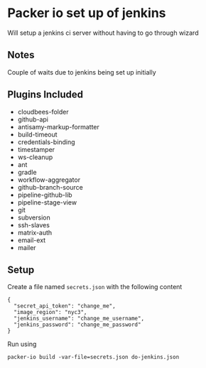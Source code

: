 # Packer io set up of jenkins

Will setup a jenkins ci server without having to go through wizard

## Notes
Couple of waits due to jenkins being set up initially

## Plugins Included

- cloudbees-folder
- github-api
- antisamy-markup-formatter
- build-timeout
- credentials-binding
- timestamper
- ws-cleanup
- ant
- gradle
- workflow-aggregator
- github-branch-source
- pipeline-github-lib
- pipeline-stage-view
- git
- subversion
- ssh-slaves
- matrix-auth
- email-ext
- mailer

## Setup

Create a file named `secrets.json` with the following content
```
{
  "secret_api_token": "change_me",
  "image_region": "nyc3",
  "jenkins_username": "change_me_username",
  "jenkins_password": "change_me_password"
}
```

Run using
```
packer-io build -var-file=secrets.json do-jenkins.json
```

